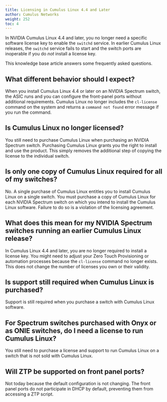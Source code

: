 ```yaml
---
title: Licensing in Cumulus Linux 4.4 and Later
author: Cumulus Networks
weight: 252
toc: 4
---
```

In NVIDIA Cumulus Linux 4.4 and later, you no longer need a specific software license key to enable the `switchd` service. In earlier Cumulus Linux releases, the `switchd` service fails to start and the switch ports are inoperable if you do *not* install a license key.

This knowledge base article answers some frequently asked questions.

## What different behavior should I expect?

When you install Cumulus Linux 4.4 or later on an NVIDIA Spectrum switch, the ASIC runs and you can configure the front-panel ports without additional requirements. Cumulus Linux no longer includes the `cl-license` command on the system and returns a `command not found` error message if you run the command.

## Is Cumulus Linux no longer licensed?

You still need to purchase Cumulus Linux when purchasing an NVIDIA Spectrum switch. Purchasing Cumulus Linux grants you the right to install and use the product. This simply removes the additional step of copying the license to the individual switch.

## Is only one copy of Cumulus Linux required for all of my switches?

No. A single purchase of Cumulus Linux entitles you to install Cumulus Linux on a single switch. You must purchase a copy of Cumulus Linux for each NVIDIA Spectrum switch on which you intend to install the Cumulus Linux software. Failure to do so is a violation of the licensing agreement.

## What does this mean for my NVIDIA Spectrum switches running an earlier Cumulus Linux release?

In Cumulus Linux 4.4 and later, you are no longer required to install a license key. You might need to adjust your Zero Touch Provisioning or automation processes because the `cl-license` command no longer exists. This does not change the number of licenses you own or their validity.

## Is support still required when Cumulus Linux is purchased?

Support is still required when you purchase a switch with Cumulus Linux software.

## For Spectrum switches purchased with Onyx or as ONIE switches, do I need a license to run Cumulus Linux?

You still need to purchase a license and support to run Cumulus Linux on a switch that is not sold with Cumulus Linux.

## Will ZTP be supported on front panel ports?

Not today because the default configuration is not changing. The front panel ports do not participate in DHCP by default, preventing them from accessing a ZTP script.
